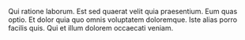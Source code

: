 Qui ratione laborum. Est sed quaerat velit quia praesentium. Eum quas optio. Et dolor quia quo omnis voluptatem doloremque. Iste alias porro facilis quis. Qui et illum dolorem occaecati veniam.